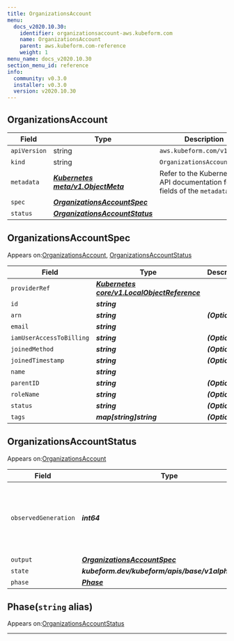 ```yaml
---
title: OrganizationsAccount
menu:
  docs_v2020.10.30:
    identifier: organizationsaccount-aws.kubeform.com
    name: OrganizationsAccount
    parent: aws.kubeform.com-reference
    weight: 1
menu_name: docs_v2020.10.30
section_menu_id: reference
info:
  community: v0.3.0
  installer: v0.3.0
  version: v2020.10.30
---
```


## OrganizationsAccount
| Field | Type | Description |
| ------ | ----- | ----------- |
| `apiVersion` | string | `aws.kubeform.com/v1alpha1` |
|    `kind` | string | `OrganizationsAccount` |
| `metadata` | ***[Kubernetes meta/v1.ObjectMeta](https://v1-18.docs.kubernetes.io/docs/reference/generated/kubernetes-api/v1.18/#objectmeta-v1-meta)***|Refer to the Kubernetes API documentation for the fields of the `metadata` field.|
| `spec` | ***[OrganizationsAccountSpec](#organizationsaccountspec)***||
| `status` | ***[OrganizationsAccountStatus](#organizationsaccountstatus)***||
## OrganizationsAccountSpec

Appears on:[OrganizationsAccount](#organizationsaccount), [OrganizationsAccountStatus](#organizationsaccountstatus)

| Field | Type | Description |
| ------ | ----- | ----------- |
| `providerRef` | ***[Kubernetes core/v1.LocalObjectReference](https://v1-18.docs.kubernetes.io/docs/reference/generated/kubernetes-api/v1.18/#localobjectreference-v1-core)***||
| `id` | ***string***||
| `arn` | ***string***| ***(Optional)*** |
| `email` | ***string***||
| `iamUserAccessToBilling` | ***string***| ***(Optional)*** |
| `joinedMethod` | ***string***| ***(Optional)*** |
| `joinedTimestamp` | ***string***| ***(Optional)*** |
| `name` | ***string***||
| `parentID` | ***string***| ***(Optional)*** |
| `roleName` | ***string***| ***(Optional)*** |
| `status` | ***string***| ***(Optional)*** |
| `tags` | ***map[string]string***| ***(Optional)*** |
## OrganizationsAccountStatus

Appears on:[OrganizationsAccount](#organizationsaccount)

| Field | Type | Description |
| ------ | ----- | ----------- |
| `observedGeneration` | ***int64***| ***(Optional)*** Resource generation, which is updated on mutation by the API Server.|
| `output` | ***[OrganizationsAccountSpec](#organizationsaccountspec)***| ***(Optional)*** |
| `state` | ***kubeform.dev/kubeform/apis/base/v1alpha1.State***| ***(Optional)*** |
| `phase` | ***[Phase](#phase)***| ***(Optional)*** |
## Phase(`string` alias)

Appears on:[OrganizationsAccountStatus](#organizationsaccountstatus)

---
